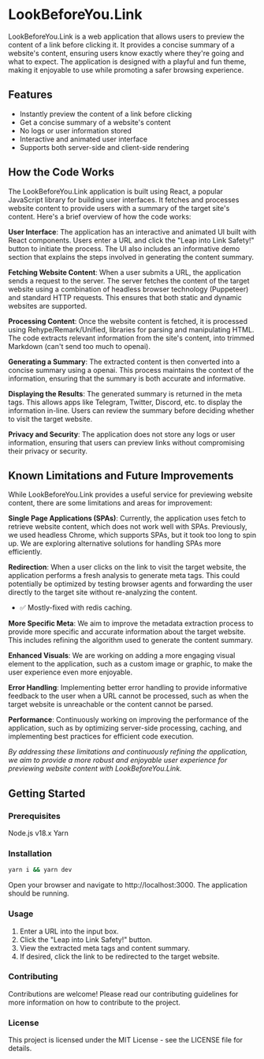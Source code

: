 # LookBeforeYou.Link

LookBeforeYou.Link is a web application that allows users to preview the content of a link before clicking it. It provides a concise summary of a website's content, ensuring users know exactly where they're going and what to expect. The application is designed with a playful and fun theme, making it enjoyable to use while promoting a safer browsing experience.

## Features

- Instantly preview the content of a link before clicking
- Get a concise summary of a website's content
- No logs or user information stored
- Interactive and animated user interface
- Supports both server-side and client-side rendering

## How the Code Works

The LookBeforeYou.Link application is built using React, a popular JavaScript library for building user interfaces. It fetches and processes website content to provide users with a summary of the target site's content. Here's a brief overview of how the code works:

**User Interface**: The application has an interactive and animated UI built with React components. Users enter a URL and click the "Leap into Link Safety!" button to initiate the process. The UI also includes an informative demo section that explains the steps involved in generating the content summary.

**Fetching Website Content**: When a user submits a URL, the application sends a request to the server. The server fetches the content of the target website using a combination of headless browser technology (Puppeteer) and standard HTTP requests. This ensures that both static and dynamic websites are supported.

**Processing Content**: Once the website content is fetched, it is processed using Rehype/Remark/Unified, libraries for parsing and manipulating HTML. The code extracts relevant information from the site's content, into trimmed Markdown (can't send too much to openai).

**Generating a Summary**: The extracted content is then converted into a concise summary using a openai. This process maintains the context of the information, ensuring that the summary is both accurate and informative.

**Displaying the Results**: The generated summary is returned in the meta tags. This allows apps like Telegram, Twitter, Discord, etc. to display the information in-line. Users can review the summary before deciding whether to visit the target website.

**Privacy and Security**: The application does not store any logs or user information, ensuring that users can preview links without compromising their privacy or security.

## Known Limitations and Future Improvements

While LookBeforeYou.Link provides a useful service for previewing website content, there are some limitations and areas for improvement:

**Single Page Applications (SPAs)**: Currently, the application uses fetch to retrieve website content, which does not work well with SPAs. Previously, we used headless Chrome, which supports SPAs, but it took too long to spin up. We are exploring alternative solutions for handling SPAs more efficiently.

**Redirection**: When a user clicks on the link to visit the target website, the application performs a fresh analysis to generate meta tags. This could potentially be optimized by testing browser agents and forwarding the user directly to the target site without re-analyzing the content.

- ✅ Mostly-fixed with redis caching.

**More Specific Meta**: We aim to improve the metadata extraction process to provide more specific and accurate information about the target website. This includes refining the algorithm used to generate the content summary.

**Enhanced Visuals**: We are working on adding a more engaging visual element to the application, such as a custom image or graphic, to make the user experience even more enjoyable.

**Error Handling**: Implementing better error handling to provide informative feedback to the user when a URL cannot be processed, such as when the target website is unreachable or the content cannot be parsed.

**Performance**: Continuously working on improving the performance of the application, such as by optimizing server-side processing, caching, and implementing best practices for efficient code execution.

_By addressing these limitations and continuously refining the application, we aim to provide a more robust and enjoyable user experience for previewing website content with LookBeforeYou.Link._

## Getting Started

### Prerequisites

Node.js v18.x
Yarn

### Installation

```bash
yarn i && yarn dev
```

Open your browser and navigate to http://localhost:3000. The application should be running.

### Usage

1. Enter a URL into the input box.
2. Click the "Leap into Link Safety!" button.
3. View the extracted meta tags and content summary.
4. If desired, click the link to be redirected to the target website.

### Contributing

Contributions are welcome! Please read our contributing guidelines for more information on how to contribute to the project.

### License

This project is licensed under the MIT License - see the LICENSE file for details.
